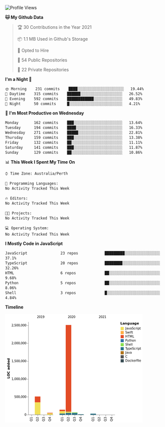 <!--START_SECTION:waka-->
![Profile Views](http://img.shields.io/badge/Profile%20Views-0-blue)

**🐱 My Github Data** 

> 🏆 30 Contributions in the Year 2021
 > 
> 📦 1.1 MB Used in Github's Storage 
 > 
> 💼 Opted to Hire
 > 
> 📜 54 Public Repositories 
 > 
> 🔑 22 Private Repositories  
 > 
**I'm a Night 🦉** 

```text
🌞 Morning    231 commits    ████░░░░░░░░░░░░░░░░░░░░░   19.44% 
🌆 Daytime    315 commits    ██████░░░░░░░░░░░░░░░░░░░   26.52% 
🌃 Evening    592 commits    ████████████░░░░░░░░░░░░░   49.83% 
🌙 Night      50 commits     █░░░░░░░░░░░░░░░░░░░░░░░░   4.21%

```
📅 **I'm Most Productive on Wednesday** 

```text
Monday       162 commits    ███░░░░░░░░░░░░░░░░░░░░░░   13.64% 
Tuesday      194 commits    ████░░░░░░░░░░░░░░░░░░░░░   16.33% 
Wednesday    271 commits    █████░░░░░░░░░░░░░░░░░░░░   22.81% 
Thursday     159 commits    ███░░░░░░░░░░░░░░░░░░░░░░   13.38% 
Friday       132 commits    ██░░░░░░░░░░░░░░░░░░░░░░░   11.11% 
Saturday     141 commits    ███░░░░░░░░░░░░░░░░░░░░░░   11.87% 
Sunday       129 commits    ██░░░░░░░░░░░░░░░░░░░░░░░   10.86%

```


📊 **This Week I Spent My Time On** 

```text
⌚︎ Time Zone: Australia/Perth

💬 Programming Languages: 
No Activity Tracked This Week

🔥 Editors: 
No Activity Tracked This Week

🐱‍💻 Projects: 
No Activity Tracked This Week

💻 Operating System: 
No Activity Tracked This Week

```

**I Mostly Code in JavaScript** 

```text
JavaScript               23 repos            █████████░░░░░░░░░░░░░░░░   37.1% 
TypeScript               20 repos            ████████░░░░░░░░░░░░░░░░░   32.26% 
HTML                     6 repos             ██░░░░░░░░░░░░░░░░░░░░░░░   9.68% 
Python                   5 repos             ██░░░░░░░░░░░░░░░░░░░░░░░   8.06% 
Shell                    3 repos             █░░░░░░░░░░░░░░░░░░░░░░░░   4.84%

```


**Timeline**

![Chart not found](https://raw.githubusercontent.com/NWylynko/NWylynko/main/charts/bar_graph.png) 


<!--END_SECTION:waka-->
